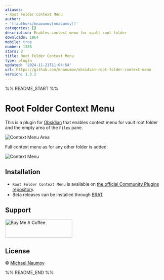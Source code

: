 ```yaml
---
aliases:
- Root Folder Context Menu
author:
- '[[authors/mnaoumov|mnaoumov]]'
categories: []
description: Enables context menu for vault root folder
downloads: 1964
mobile: true
number: 1386
stars: 2
title: Root Folder Context Menu
type: plugin
updated: '2024-11-21T11:04:54'
url: https://github.com/mnaoumov/obsidian-root-folder-context-menu
version: 1.3.2
---
```


%% README_START %%

# Root Folder Context Menu

This is a plugin for [Obsidian](https://obsidian.md/) that enables context menu for vault root folder and the empty area of the `Files` pane.

![Context Menu Area](https://raw.githubusercontent.com/mnaoumov/obsidian-root-folder-context-menu/HEAD/images/context-menu-area.png)

Full context menu as for any other folder is added:

![Context Menu](https://raw.githubusercontent.com/mnaoumov/obsidian-root-folder-context-menu/HEAD/images/context-menu.png)

## Installation

- `Root Folder Context Menu` is available on [the official Community Plugins repository](https://obsidian.md/plugins?id=root-folder-context-menu).
- Beta releases can be installed through [BRAT](https://github.com/TfTHacker/obsidian42-brat)

## Support

<a href="https://www.buymeacoffee.com/mnaoumov" target="_blank"><img src="https://cdn.buymeacoffee.com/buttons/v2/default-yellow.png" alt="Buy Me A Coffee" style="height: 60px !important;width: 217px !important;"></a>

## License

© [Michael Naumov](https://github.com/mnaoumov/)


%% README_END %%